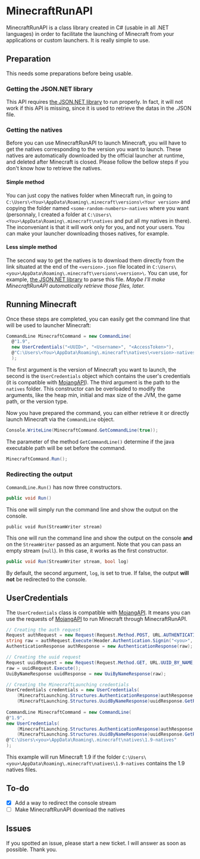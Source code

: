 # MinecraftRunAPI

MinecraftRunAPI is a class library created in C# (usable in all .NET languages) in order to facilitate the launching of Minecraft from your applications or custom launchers.
It is really simple to use.

## Preparation

This needs some preparations before being usable.

### Getting the JSON.NET library

This API requires [the JSON.NET library](http://www.newtonsoft.com/json) to run properly.
In fact, it will not work if this API is missing, since it is used to retrieve the datas in the <version>.JSON file.

### Getting the natives

Before you can use MinecraftRunAPI to launch Minecraft, you will have to get the natives corresponding to the version you want to launch.
These natives are automatically downloaded by the official launcher at runtime, and deleted after Minecraft is closed.
Please follow the bellow steps if you don't know how to retrieve the natives.


#### Simple method

You can just copy the natives folder when Minecraft run, in going to `C:\Users\<You>\AppData\Roaming\.minecraft\versions\<Your version>` and copying the folder named `<some-random-numbers>-natives` where you want (personnaly, I created a folder at `C:\Users\<You>\AppData\Roaming\.minecraft\natives` and put all my natives in there).
The inconveniant is that it will work only for you, and not your users.
You can make your launcher downloading thoses natives, for example.


#### Less simple method

The second way to get the natives is to download them directly from the link situated at the end of the `<version>.json` file located in `C:\Users\<you>\AppData\Roaming\.minecraft\versions\<version>\`.
You can use, for example, [the JSON.NET library](http://www.newtonsoft.com/json) to parse this file.
_Maybe I'll make MinecraftRunAPI automatically retrieve those files, later._


## Running Minecraft

Once these steps are completed, you can easily get the command line that will be used to launcher Minecraft:

```csharp
CommandLine MinecraftCommand = new CommandLine(
  @"1.9",
  new UserCredentials("<UUID>", "<Username>", "<AccessToken>"),
  @"C:\Users\<You>\AppData\Roaming\.minecraft\natives\<version>-natives"
  );
```

The first argument is the version of Minecraft you want to launch, the second is the `UserCredentials` object which contains the user's credentials (it is compatible with [MojangAPI](https://github.com/hawezo/MojangAPI)).
The third argument is the path to the `natives` folder.
This constructor can be overloaded to modify the arguments, like the heap min, initial and max size of the JVM, the game path, or the version type.

Now you have prepared the command, you can either retrieve it or directly launch Minecraft via the `CommandLine` object.

```csharp
Console.WriteLine(MinecraftCommand.GetCommandLine(true));
```
The parameter of the method `GetCommandLine()` determine if the java executable path will be set before the command.

```csharp
MinecraftCommand.Run();
```

### Redirecting the output

`CommandLine.Run()` has now three constructors.

```csharp
public void Run()
```
This one will simply run the command line and show the output on the console.

```chsarp
public void Run(StreamWriter stream)
```
This one will run the command line and show the output on the console **and** on the `StreamWriter` passed as an argument.
Note that you can pass an empty stream (`null`). In this case, it works as the first constructor.

```csharp
public void Run(StreamWriter stream, bool log)
```
By default, the second argument, `log`, is set to true. If false, the output **will not** be redirected to the console.

## UserCredentials

The `UserCredentials` class is compatible with [MojangAPI](https://github.com/hawezo/MojangAPI).
It means you can use the requests of [MojangAPI](https://github.com/hawezo/MojangAPI) to run Minecraft through MinecraftRunAPI.

```csharp
// Creating the auth request
Request authRequest = new Request(Request.Method.POST, URL.AUTHENTICATION.SIGN_IN);
string raw = authRequest.Execute(Header.Authentication.Signin("<you>", "<your password>"));
AuthenticationResponse authResponse = new AuthenticationResponse(raw);

// Creating the uuid request
Request uuidRequest = new Request(Request.Method.GET, URL.UUID_BY_NAME, authResponse.GetResponse.PlayerName);
raw = uuidRequest.Execute();
UuiByNameResponse uuidResponse = new UuiByNameResponse(raw);

// Creating the MinecraftLaunching credentials
UserCredentials credentials = new UserCredentials(
    (MinecraftLaunching.Structures.AuthenticationResponse)authResponse.GetResponse,
    (MinecraftLaunching.Structures.UuidByNameResponse)uuidResponse.GetResponse);
    
CommandLine MinecraftCommand = new CommandLine(
@"1.9",
new UserCredentials(
    (MinecraftLaunching.Structures.AuthenticationResponse)authResponse.GetResponse,
    (MinecraftLaunching.Structures.UuidByNameResponse)uuidResponse.GetResponse),
@"C:\Users\<you>\AppData\Roaming\.minecraft\natives\1.9-natives"
);
```
This example will run Minecraft 1.9 if the folder `C:\Users\<you>\AppData\Roaming\.minecraft\natives\1.9-natives` contains the 1.9 natives files.

## To-do

- [x] Add a way to redirect the console stream
- [ ] Make MinecraftRunAPI download the natives

## Issues

If you spotted an issue, please start a new ticket. I will answer as soon as possible. Thank you.
